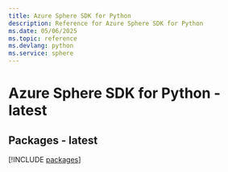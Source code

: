 ```yaml
---
title: Azure Sphere SDK for Python
description: Reference for Azure Sphere SDK for Python
ms.date: 05/06/2025
ms.topic: reference
ms.devlang: python
ms.service: sphere
---
```

# Azure Sphere SDK for Python - latest
## Packages - latest
[!INCLUDE [packages](sphere-index.md)]